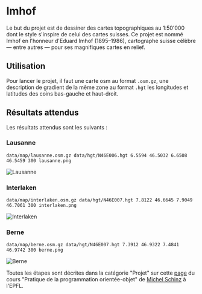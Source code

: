 # Imhof
Le but du projet est de dessiner des cartes topographiques au 1:50'000 dont le style s'inspire de celui des cartes suisses. Ce projet est nommé Imhof en l'honneur d'Eduard Imhof (1895–1986), cartographe suisse célèbre — entre autres — pour ses magnifiques cartes en relief.

## Utilisation
Pour lancer le projet, il faut une carte osm au format `.osm.gz`, une description de gradient de la même zone au format `.hgt` les longitudes et latitudes des coins bas-gauche et haut-droit.

## Résultats attendus
Les résultats attendus sont les suivants :

### Lausanne
`data/map/lausanne.osm.gz data/hgt/N46E006.hgt 6.5594 46.5032 6.6508 46.5459 300 lausanne.png`

![Lausanne](./data/pictures/lausanne.png)

### Interlaken
`data/map/interlaken.osm.gz data/hgt/N46E007.hgt 7.8122 46.6645 7.9049 46.7061 300 interlaken.png`

![Interlaken](./data/pictures/interlaken.png)

### Berne
`data/map/berne.osm.gz data/hgt/N46E007.hgt 7.3912 46.9322 7.4841 46.9742 300 berne.png`

![Berne](./data/pictures/berne.png)


Toutes les étapes sont décrites dans la catégorie "Projet" sur cette [page](https://cs108.epfl.ch/archive/15/archive.html#unnumbered-3) du cours "Pratique de la programmation orientée-objet" de [Michel Schinz](https://people.epfl.ch/michel.schinz) à l'EPFL.